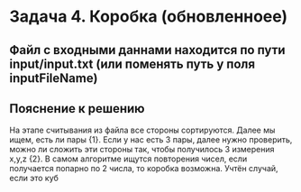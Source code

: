 # Задача 4. Коробка (обновленноее)

## Файл с входными даннами находится по пути input/input.txt (или поменять путь у поля inputFileName)


## Пояснение к решению

На этапе считывания из файла все стороны сортируются. Далее мы ищем, есть ли пары {1}. Если у нас есть 3 пары,
далее нужно проверить, можно ли сложить эти стороны так, чтобы получилось 3 измерения x,y,z {2}.
В самом алгоритме ищутся повторения чисел, если получается попарно по 2 числа, то коробка возможна. Учтён случай,
если это куб

